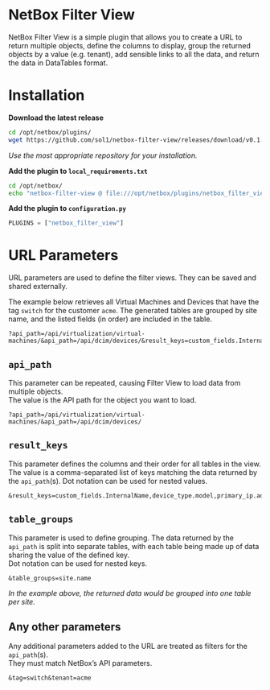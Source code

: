 # NetBox Filter View

NetBox Filter View is a simple plugin that allows you to create a URL to return multiple objects, define the columns to display, group the returned objects by a value (e.g. tenant), add sensible links to all the data, and return the data in DataTables format.

# Installation

**Download the latest release**
```bash
cd /opt/netbox/plugins/
wget https://github.com/sol1/netbox-filter-view/releases/download/v0.1.1/netbox_filter_view-0.1.1.tar.gz
```
_Use the most appropriate repository for your installation._

**Add the plugin to `local_requirements.txt`**
```bash
cd /opt/netbox/
echo "netbox-filter-view @ file:///opt/netbox/plugins/netbox_filter_view-0.1.1.tar.gz" > local_requirements.txt
```

**Add the plugin to `configuration.py`**
```python
PLUGINS = ["netbox_filter_view"]
```

# URL Parameters

URL parameters are used to define the filter views. They can be saved and shared externally.

The example below retrieves all Virtual Machines and Devices that have the tag `switch` for the customer `acme`. The generated tables are grouped by site name, and the listed fields (in order) are included in the table.

```
?api_path=/api/virtualization/virtual-machines/&api_path=/api/dcim/devices/&result_keys=custom_fields.InternalName,device_type.model,primary_ip.address,custom_fields.URL,comments,name,site.name,rack.name,position&table_groups=site.name&tag=switch&tenant=acme
```

## `api_path`

This parameter can be repeated, causing Filter View to load data from multiple objects.  
The value is the API path for the object you want to load.

```
?api_path=/api/virtualization/virtual-machines/&api_path=/api/dcim/devices/
```

## `result_keys`

This parameter defines the columns and their order for all tables in the view. The value is a comma-separated list of keys matching the data returned by the `api_path`(s). 
Dot notation can be used for nested values.

```
&result_keys=custom_fields.InternalName,device_type.model,primary_ip.address,custom_fields.URL,comments,name,site.name,rack.name,position
```

## `table_groups`

This parameter is used to define grouping. The data returned by the `api_path` is split into separate tables, with each table being made up of data sharing the value of the defined key.  
Dot notation can be used for nested keys.

```
&table_groups=site.name
```

_In the example above, the returned data would be grouped into one table per site._

## Any other parameters

Any additional parameters added to the URL are treated as filters for the `api_path`(s).  
They must match NetBox’s API parameters.

```
&tag=switch&tenant=acme
```
